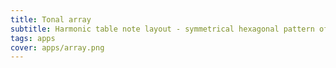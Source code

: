 ```yaml
---
title: Tonal array
subtitle: Harmonic table note layout - symmetrical hexagonal pattern of interval sequences
tags: apps
cover: apps/array.png
---
```



<client-only>
  <tonal-space />
</client-only>
